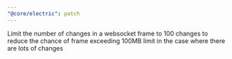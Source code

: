 ```yaml
---
"@core/electric": patch
---
```


Limit the number of changes in a websocket frame to 100 changes to reduce the chance of frame exceeding 100MB limit in the case where there are lots of changes
